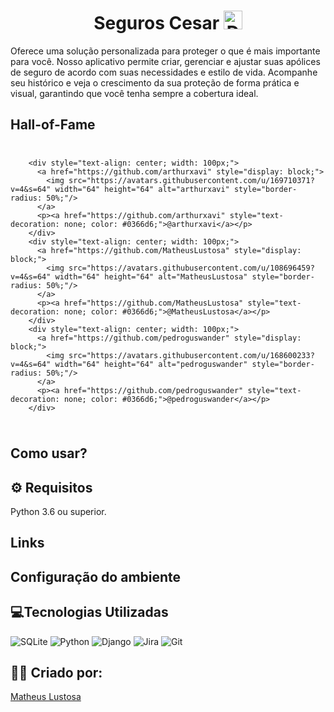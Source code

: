 <h1 align="center">Seguros Cesar <img src="https://github.com/user-attachments/assets/47d54f58-3607-488c-9df2-8646c6bfe1fe" alt="Descrição da imagem" width="30"/></h1> 

Oferece uma solução personalizada para proteger o que é mais importante para você. Nosso aplicativo permite criar, gerenciar e ajustar suas apólices de seguro de acordo com suas necessidades e estilo de vida. Acompanhe seu histórico e veja o crescimento da sua proteção de forma prática e visual, garantindo que você tenha sempre a cobertura ideal.

## Hall-of-Fame
<!-- markdown-contributors -->

  <div style="display: flex; flex-wrap: wrap; gap: 20px; padding: 10px 0;">
    
        <div style="text-align: center; width: 100px;">
          <a href="https://github.com/arthurxavi" style="display: block;">
            <img src="https://avatars.githubusercontent.com/u/169710371?v=4&s=64" width="64" height="64" alt="arthurxavi" style="border-radius: 50%;"/>
          </a>
          <p><a href="https://github.com/arthurxavi" style="text-decoration: none; color: #0366d6;">@arthurxavi</a></p>
        </div>
        <div style="text-align: center; width: 100px;">
          <a href="https://github.com/MatheusLustosa" style="display: block;">
            <img src="https://avatars.githubusercontent.com/u/108696459?v=4&s=64" width="64" height="64" alt="MatheusLustosa" style="border-radius: 50%;"/>
          </a>
          <p><a href="https://github.com/MatheusLustosa" style="text-decoration: none; color: #0366d6;">@MatheusLustosa</a></p>
        </div>
        <div style="text-align: center; width: 100px;">
          <a href="https://github.com/pedroguswander" style="display: block;">
            <img src="https://avatars.githubusercontent.com/u/168600233?v=4&s=64" width="64" height="64" alt="pedroguswander" style="border-radius: 50%;"/>
          </a>
          <p><a href="https://github.com/pedroguswander" style="text-decoration: none; color: #0366d6;">@pedroguswander</a></p>
        </div>
  </div>
<!-- /markdown-contributors -->

## Como usar?

## ⚙️ Requisitos
Python 3.6 ou superior.

## Links 

## Configuração do ambiente

## 💻Tecnologias Utilizadas
![SQLite](https://img.shields.io/badge/sqlite-%2307405e.svg?style=for-the-badge&logo=sqlite&logoColor=white)
![Python](https://img.shields.io/badge/python-3670A0?style=for-the-badge&logo=python&logoColor=ffdd54)
![Django](https://img.shields.io/badge/django-%23092E20.svg?style=for-the-badge&logo=django&logoColor=white)
![Jira](https://img.shields.io/badge/jira-%230A0FFF.svg?style=for-the-badge&logo=jira&logoColor=white)
![Git](https://img.shields.io/badge/git-%23F05033.svg?style=for-the-badge&logo=git&logoColor=white)
## 🙋‍♂️ Criado por:
[Matheus Lustosa](https://github.com/MatheusLustosa)



